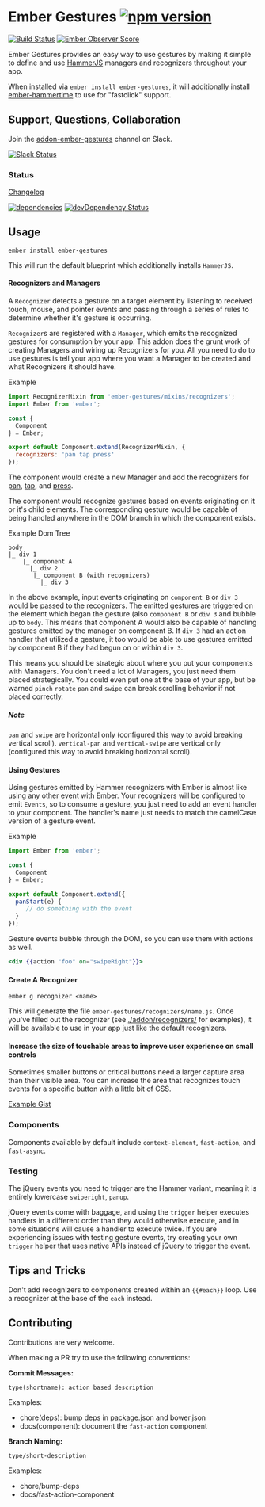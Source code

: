 Ember Gestures [![npm version](https://badge.fury.io/js/ember-gestures.svg)](http://badge.fury.io/js/ember-gestures)
==============

[![Build Status](https://travis-ci.org/html-next/ember-gestures.svg?branch=master)](https://travis-ci.org/html-next/ember-gestures)
[![Ember Observer Score](http://emberobserver.com/badges/ember-gestures.svg)](http://emberobserver.com/addons/ember-gestures)

Ember Gestures provides an easy way to use gestures by making it simple to define and use [HammerJS](https://github.com/hammerjs/hammer.js) managers
 and recognizers throughout your app.

When installed via `ember install ember-gestures`, it will additionally install [ember-hammertime](https://github.com/runspired/ember-hammertime)
to use for "fastclick" support.

## Support, Questions, Collaboration

Join the [addon-ember-gestures](https://embercommunity.slack.com/messages/addon-ember-gestures/) channel on Slack.

[![Slack Status](https://ember-community-slackin.herokuapp.com/badge.svg)](https://ember-community-slackin.herokuapp.com/)


### Status

[Changelog](./CHANGELOG.md)

[![dependencies](https://david-dm.org/html-next/ember-gestures.svg)](https://david-dm.org/html-next/ember-gestures)
[![devDependency Status](https://david-dm.org/html-next/ember-gestures/dev-status.svg)](https://david-dm.org/runspired/ember-gestures#info=devDependencies)

## Usage

`ember install ember-gestures`

This will run the default blueprint which additionally installs `HammerJS`.


#### Recognizers and Managers

A `Recognizer` detects a gesture on a target element by listening to received touch, mouse, and pointer events
and passing through a series of rules to determine whether it's gesture is occurring.

`Recognizer`s are registered with a `Manager`, which emits the recognized gestures for consumption by your app.
This addon does the grunt work of creating Managers and wiring up Recognizers for you.  All you need to do
to use gestures is tell your app where you want a Manager to be created and what Recognizers it should have.

Example
```js
import RecognizerMixin from 'ember-gestures/mixins/recognizers';
import Ember from 'ember';

const {
  Component
} = Ember;

export default Component.extend(RecognizerMixin, {
  recognizers: 'pan tap press'
});
```

The component would create a new Manager and add the recognizers for [pan](./addon/recognizers/pan.js),
[tap](./addon/recognizers/tap.js), and [press](./addon/recognizers/press.js).

The component would recognize gestures based on events originating on it or it's child elements.
The corresponding gesture would be capable of being handled anywhere in the DOM branch in which the component
exists.

Example Dom Tree
```
body
|_ div 1
    |_ component A
      |_ div 2
       |_ component B (with recognizers)
         |_ div 3
```

In the above example, input events originating on `component B` or `div 3` would be passed to the recognizers.
The emitted gestures are triggered on the element which began the gesture (also `component B` or `div 3` and
bubble up to `body`.  This means that component A would also be capable of handling gestures emitted by the
manager on component B.  If `div 3` had an action handler that utilized a gesture, it too would be able to use
gestures emitted by component B if they had begun on or within `div 3`.

This means you should be strategic about where you put your components with Managers.  You don't need a lot of
Managers, you just need them placed strategically.  You could even put one at the base of your app, but be
warned `pinch` `rotate` `pan` and `swipe` can break scrolling behavior if not placed correctly.

##### Note

`pan` and `swipe` are horizontal only (configured this way to avoid breaking vertical scroll).
`vertical-pan` and `vertical-swipe` are vertical only (configured this way to avoid breaking horizontal scroll).

#### Using Gestures

Using gestures emitted by Hammer recognizers with Ember is almost like using any other event with Ember.
Your recognizers will be configured to emit `Events`, so to consume a gesture, you just need to add an
event handler to your component.  The handler's name just needs to match the camelCase version of a gesture
event.

Example
```js
import Ember from 'ember';

const {
  Component
} = Ember;

export default Component.extend({
  panStart(e) {
     // do something with the event
  }
});
```

Gesture events bubble through the DOM, so you can use them with actions as well.

```hbs
<div {{action "foo" on="swipeRight"}}>
```

#### Create A Recognizer

`ember g recognizer <name>`

This will generate the file `ember-gestures/recognizers/name.js`.
Once you've filled out the recognizer (see [./addon/recognizers/](./addon/recognizers/) for examples),
it will be available to use in your app just like the default recognizers.

#### Increase the size of touchable areas to improve user experience on small controls

Sometimes smaller buttons or critical buttons need a larger capture area than their visible area.
You can increase the area that recognizes touch events for a specific button with a little bit of CSS.

[Example Gist](https://gist.github.com/runspired/506f39a4abb2be48d63f)


### Components

Components available by default include `context-element`, `fast-action`, and `fast-async`.


### Testing


The jQuery events you need to trigger are the Hammer variant, meaning it is entirely lowercase `swiperight`, `panup`.

jQuery events come with baggage, and using the `trigger` helper executes handlers in a different order than they
would otherwise execute, and in some situations will cause a handler to execute twice.  If you are experiencing
issues with testing gesture events, try creating your own `trigger` helper that uses native APIs instead of jQuery
to trigger the event.

## Tips and Tricks

Don't add recognizers to components created within an `{{#each}}` loop.  Use a recognizer at the base of the
`each` instead.


## Contributing

Contributions are very welcome.

When making a PR try to use the following conventions:

**Commit Messages:**

`type(shortname): action based description`

Examples:

- chore(deps): bump deps in package.json and bower.json
- docs(component): document the `fast-action` component

**Branch Naming:**

`type/short-description`

Examples:

- chore/bump-deps
- docs/fast-action-component


